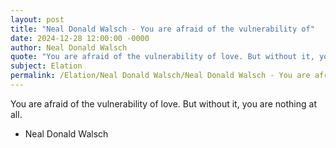 ```yaml
---
layout: post
title: "Neal Donald Walsch - You are afraid of the vulnerability of"
date: 2024-12-28 12:00:00 -0000
author: Neal Donald Walsch
quote: "You are afraid of the vulnerability of love. But without it, you are nothing at all."
subject: Elation
permalink: /Elation/Neal Donald Walsch/Neal Donald Walsch - You are afraid of the vulnerability of
---
```


You are afraid of the vulnerability of love. But without it, you are nothing at all.

- Neal Donald Walsch
